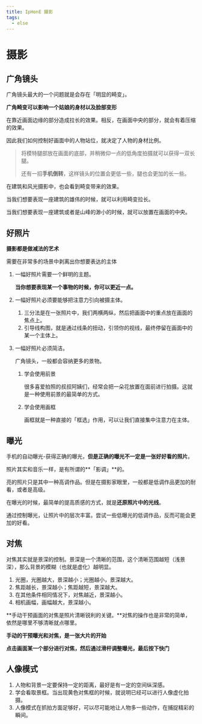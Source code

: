 ```yaml
---
title: IpHonE 摄影
tags:
  - else
---
```




# 摄影

## 广角镜头

广角镜头最大的一个问题就是会存在「明显的畸变」。

**广角畸变可以影响一个姑娘的身材以及脸部变形**

在靠近画面边缘的部分造成拉长的效果。相反，在画面中央的部分，就会有着压缩的效果。

因此我们如何控制好画面中的人物站位，就决定了人物的身材比例。

> 将模特腿部放在画面的底部，并稍微仰一点的低角度拍摄就可以获得一双长腿。
>
> 还有一招**手机倒转**，这样镜头的位置会更低一些，腿也会更加的长一些。

在建筑和风光摄影中，也会看到畸变带来的效果。

当我们想要表现一座建筑的雄伟的时候，就可以利用畸变拉长。

当我们想要表现一座建筑或者是山峰的渺小的时候，就可以放置在画面的中央。

## 好照片

**摄影都是做减法的艺术**

需要在非常多的场景中剥离出你想要表达的主体

1. 一幅好照片需要一个鲜明的主题。

   **当你想要表现某一个事物的时候，你可以更近一点。**

2. 一幅好照片必须要能够把注意力引向被摄主体。
   1. 三分法是在一张照片中，我们两横两纵，然后把画面中的重点放在画面的焦点上。
   2. 引导线构图，就是通过线条的扭动，引领你的视线，最终停留在画面中的某一个主体上。

3. 一幅好照片必须简洁。

   广角镜头，一般都会容纳更多的景物。

   1. 学会使用前景

      很多喜爱拍照的叔叔阿姨们，经常会把一朵花放置在面前进行拍摄。这就是一种使用前景的最简单的方式。

   2. 学会使用画框

      画框就是一种直接的「框选」作用，可以让我们直接集中注意力在主体。

## 曝光

手机的自动曝光-获得正确的曝光，**但是正确的曝光不一定是一张好好看的照片**。

照片其实和音乐一样，是有所谓的**「影调」**的。

亮的照片只是其中一种高调作品。但是在摄影家眼里，一般都是低调作品更加的耐看，或者是高级。

在曝光的时候，最简单的提高质感的方式，就是**还原照片中的光线**。

通过控制曝光，让照片中的层次丰富。尝试一些低曝光的低调作品，反而可能会更加的好看。

## 对焦

对焦其实就是景深的控制。景深是一个清晰的范围，这个清晰范围越短（浅景深），那么背景的模糊（也就是虚化）越明显。

1. 光圈，光圈越大，景深越小；光圈越小，景深越大。
2. 焦距越长，景深越小；焦距越短，景深越大。
3. 在其他条件相同情况下，对焦越近，景深越小。
4. 相机画幅，画幅越大，景深越小。

**手动干预画面的对焦是照片清晰锐利的关键。**对焦的操作也是非常的简单，依然是哪里不够清晰就点哪里。



**手动的干预曝光和对焦，是一张大片的开始**

**点击画面某一个部分进行对焦，然后通过滑杆调整曝光，最后按下快门**



## 人像模式

1. 人物和背景一定要保持一定的距离，最好是有一定的空间纵深感。
2. 学会看取景框。当出现黄色对焦框的时候，就说明已经可以进行人像虚化拍摄。
3. 人像模式在抓拍方面足够好，可以尽可能地让人物多一些动作，在捕捉精彩的瞬间。


